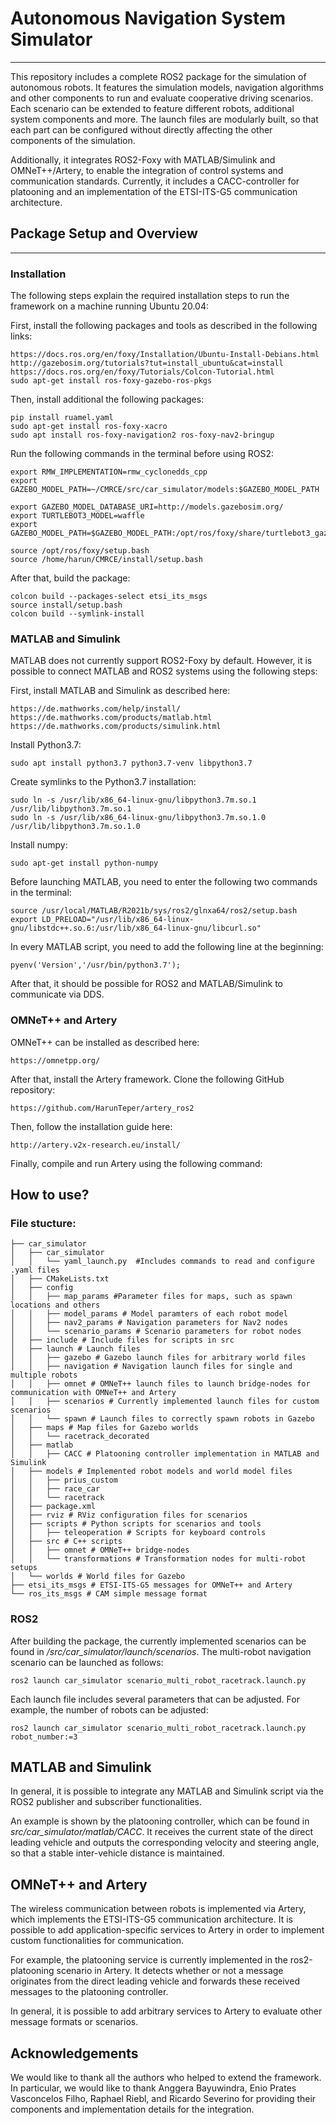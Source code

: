 # Autonomous Navigation System Simulator
___
This repository includes a complete ROS2 package for the simulation of autonomous robots. It features the simulation models, navigation algorithms and other components to run and evaluate cooperative driving scenarios. Each scenario can be extended to feature different robots, additional system components and more. The launch files are modularly built, so that each part can be configured without directly affecting the other components of the simulation.

Additionally, it integrates ROS2-Foxy with MATLAB/Simulink and OMNeT++/Artery, to enable the integration of control systems and communication standards. Currently, it includes a CACC-controller for platooning and an implementation of the ETSI-ITS-G5 communication architecture.

## Package Setup and Overview
___
### Installation

The following steps explain the required installation steps to run the framework on a machine running Ubuntu 20.04:

First, install the following packages and tools as described in the following links:

    https://docs.ros.org/en/foxy/Installation/Ubuntu-Install-Debians.html
    http://gazebosim.org/tutorials?tut=install_ubuntu&cat=install
    https://docs.ros.org/en/foxy/Tutorials/Colcon-Tutorial.html
    sudo apt-get install ros-foxy-gazebo-ros-pkgs
    
Then, install additional the following packages:
    
    pip install ruamel.yaml
    sudo apt-get install ros-foxy-xacro
    sudo apt install ros-foxy-navigation2 ros-foxy-nav2-bringup
    
Run the following commands in the terminal before using ROS2:

    export RMW_IMPLEMENTATION=rmw_cyclonedds_cpp
    export GAZEBO_MODEL_PATH=~/CMRCE/src/car_simulator/models:$GAZEBO_MODEL_PATH
    
    export GAZEBO_MODEL_DATABASE_URI=http://models.gazebosim.org/
    export TURTLEBOT3_MODEL=waffle
    export GAZEBO_MODEL_PATH=$GAZEBO_MODEL_PATH:/opt/ros/foxy/share/turtlebot3_gazebo/models
    
    source /opt/ros/foxy/setup.bash
    source /home/harun/CMRCE/install/setup.bash
    
After that, build the package:

    colcon build --packages-select etsi_its_msgs
    source install/setup.bash
    colcon build --symlink-install
    
### MATLAB and Simulink

MATLAB does not currently support ROS2-Foxy by default. However, it is possible to connect MATLAB and ROS2 systems using the following steps:

First, install MATLAB and Simulink as described here:

    https://de.mathworks.com/help/install/
    https://de.mathworks.com/products/matlab.html
    https://de.mathworks.com/products/simulink.html

Install Python3.7:

    sudo apt install python3.7 python3.7-venv libpython3.7
    
Create symlinks to the Python3.7 installation:

    sudo ln -s /usr/lib/x86_64-linux-gnu/libpython3.7m.so.1 /usr/lib/libpython3.7m.so.1
    sudo ln -s /usr/lib/x86_64-linux-gnu/libpython3.7m.so.1.0 /usr/lib/libpython3.7m.so.1.0
    
Install numpy:

    sudo apt-get install python-numpy
    
Before launching MATLAB, you need to enter the following two commands in the terminal:

    source /usr/local/MATLAB/R2021b/sys/ros2/glnxa64/ros2/setup.bash
    export LD_PRELOAD="/usr/lib/x86_64-linux-gnu/libstdc++.so.6:/usr/lib/x86_64-linux-gnu/libcurl.so"
    
In every MATLAB script, you need to add the following line at the beginning:
    
    pyenv('Version','/usr/bin/python3.7');
    
After that, it should be possible for ROS2 and MATLAB/Simulink to communicate via DDS.

### OMNeT++ and Artery

OMNeT++ can be installed as described here:

    https://omnetpp.org/
    
After that, install the Artery framework. Clone the following GitHub repository:

    https://github.com/HarunTeper/artery_ros2
    
Then, follow the installation guide here:

    http://artery.v2x-research.eu/install/
    
Finally, compile and run Artery using the following command:

    


## How to use?

### File stucture:
```
├── car_simulator
│   ├── car_simulator
│   │   └── yaml_launch.py  #Includes commands to read and configure .yaml files
│   ├── CMakeLists.txt
│   ├── config
│   │   ├── map_params #Parameter files for maps, such as spawn locations and others
│   │   ├── model_params # Model paramters of each robot model
│   │   ├── nav2_params # Navigation parameters for Nav2 nodes
│   │   └── scenario_params # Scenario parameters for robot nodes
│   ├── include # Include files for scripts in src
│   ├── launch # Launch files
│   │   ├── gazebo # Gazebo launch files for arbitrary world files
│   │   ├── navigation # Navigation launch files for single and multiple robots
│   │   ├── omnet # OMNeT++ launch files to launch bridge-nodes for communication with OMNeT++ and Artery
│   │   ├── scenarios # Currently implemented launch files for custom scenarios
│   │   └── spawn # Launch files to correctly spawn robots in Gazebo
│   ├── maps # Map files for Gazebo worlds
│   │   └── racetrack_decorated
│   ├── matlab
│   │   ├── CACC # Platooning controller implementation in MATLAB and Simulink
│   ├── models # Implemented robot models and world model files
│   │   ├── prius_custom
│   │   ├── race_car
│   │   └── racetrack
│   ├── package.xml
│   ├── rviz # RViz configuration files for scenarios
│   ├── scripts # Python scripts for scenarios and tools
│   │   ├── teleoperation # Scripts for keyboard controls
│   ├── src # C++ scripts
│   │   ├── omnet # OMNeT++ bridge-nodes
│   │   └── transformations # Transformation nodes for multi-robot setups
│   └── worlds # World files for Gazebo
├── etsi_its_msgs # ETSI-ITS-G5 messages for OMNeT++ and Artery
└── ros_its_msgs # CAM simple message format
```


### ROS2

After building the package, the currently implemented scenarios can be found in */src/car_simulator/launch/scenarios*. The multi-robot navigation scenario can be launched as follows:

    ros2 launch car_simulator scenario_multi_robot_racetrack.launch.py

Each launch file includes several parameters that can be adjusted. For example, the number of robots can be adjusted:

    ros2 launch car_simulator scenario_multi_robot_racetrack.launch.py robot_number:=3
    
## MATLAB and Simulink

In general, it is possible to integrate any MATLAB and Simulink script via the ROS2 publisher and subscriber functionalities.

An example is shown by the platooning controller, which can be found in *src/car_simulator/matlab/CACC*. It receives the current state of the direct leading vehicle and outputs the corresponding velocity and steering angle, so that a stable inter-vehicle distance is maintained.

## OMNeT++ and Artery

The wireless communication between robots is implemented via Artery, which implements the ETSI-ITS-G5 communication architecture. It is possible to add application-specific services to Artery in order to implement custom functionalities for communication.

For example, the platooning service is currently implemented in the ros2-platooning scenario in Artery. It detects whether or not a message originates from the direct leading vehicle and forwards these received messages to the platooning controller.

In general, it is possible to add arbitrary services to Artery to evaluate other message formats or scenarios.


## Acknowledgements

We would like to thank all the authors who helped to extend the framework. In particular, we would like to thank Anggera Bayuwindra, Enio Prates Vasconcelos Filho, Raphael Riebl, and Ricardo Severino for providing their components and implementation details for the integration.























